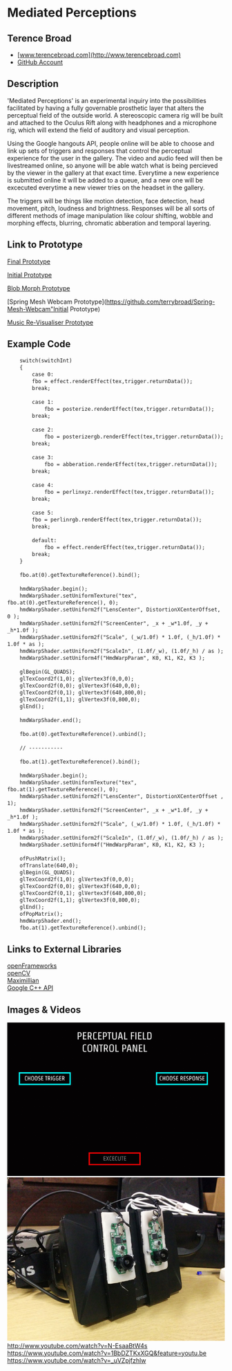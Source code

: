 # Mediated Perceptions

## Terence Broad
- [www.terencebroad.com](http://www.terencebroad.com)
- [GitHub Account](https://github.com/terrybroad "GitHub Account")

## Description
'Mediated Perceptions' is an experimental inquiry into the possibilities facilitated by having a fully governable prosthetic layer that alters the perceptual field of the outside world. A stereoscopic camera rig will be built and attached to the Oculus Rift along with headphones and a microphone rig, which will extend the field of auditory and visual perception.

Using the Google hangouts API, people online will be able to choose and link up sets of triggers and responses that control the perceptual experience for the user in the gallery. The video and audio feed will then be livestreamed online, so anyone will be able watch what is being percieved by the viewer in the gallery at that exact time. Everytime a new experience is submitted online it will be added to a queue, and a new one will be excecuted everytime a new viewer tries on the headset in the gallery. 

The triggers will be things like motion detection, face detection, head movement, pitch, loudness and brightness. Responses will be all sorts of different methods of image manipulation like colour shifting, wobble and morphing effects, blurring, chromatic abberation and temporal layering. 

## Link to Prototype
[Final Prototype](https://github.com/terrybroad/devart-template/tree/master/project_code)

[Initial Prototype](https://github.com/terrybroad/oculus-mediated-vision-prototype-1)

[Blob Morph Prototype](https://github.com/terrybroad/wonderland_webcam)

[Spring Mesh Webcam Prototype](https://github.com/terrybroad/Spring-Mesh-Webcam"Initial Prototype)

[Music Re-Visualiser Prototype](https://github.com/terrybroad/Music_Re-Visualiser)

## Example Code

```
    switch(switchInt)
    {
        case 0:
        fbo = effect.renderEffect(tex,trigger.returnData());
        break;
        
        case 1:
            fbo = posterize.renderEffect(tex,trigger.returnData());
        break;
        
        case 2:
            fbo = posterizergb.renderEffect(tex,trigger.returnData());
        break;
        
        case 3:
            fbo = abberation.renderEffect(tex,trigger.returnData());
        break;
        
        case 4:
            fbo = perlinxyz.renderEffect(tex,trigger.returnData());
        break;
        
        case 5:
        fbo = perlinrgb.renderEffect(tex,trigger.returnData());
        break;
        
        default:
            fbo = effect.renderEffect(tex,trigger.returnData());
        break;
    }

    fbo.at(0).getTextureReference().bind();

    hmdWarpShader.begin();
    hmdWarpShader.setUniformTexture("tex", fbo.at(0).getTextureReference(), 0);
    hmdWarpShader.setUniform2f("LensCenter", DistortionXCenterOffset, 0 );
    hmdWarpShader.setUniform2f("ScreenCenter", _x + _w*1.0f, _y + _h*1.0f );
    hmdWarpShader.setUniform2f("Scale", (_w/1.0f) * 1.0f, (_h/1.0f) * 1.0f * as );
    hmdWarpShader.setUniform2f("ScaleIn", (1.0f/_w), (1.0f/_h) / as );
    hmdWarpShader.setUniform4f("HmdWarpParam", K0, K1, K2, K3 );

    glBegin(GL_QUADS);
    glTexCoord2f(1,0); glVertex3f(0,0,0);
    glTexCoord2f(0,0); glVertex3f(640,0,0);
    glTexCoord2f(0,1); glVertex3f(640,800,0);
    glTexCoord2f(1,1); glVertex3f(0,800,0);
    glEnd();
    
    hmdWarpShader.end();
    
    fbo.at(0).getTextureReference().unbind();

    // -----------

    fbo.at(1).getTextureReference().bind();

    hmdWarpShader.begin();
    hmdWarpShader.setUniformTexture("tex", fbo.at(1).getTextureReference(), 0);
    hmdWarpShader.setUniform2f("LensCenter", DistortionXCenterOffset , 1);
    hmdWarpShader.setUniform2f("ScreenCenter", _x + _w*1.0f, _y + _h*1.0f );
    hmdWarpShader.setUniform2f("Scale", (_w/1.0f) * 1.0f, (_h/1.0f) * 1.0f * as );
    hmdWarpShader.setUniform2f("ScaleIn", (1.0f/_w), (1.0f/_h) / as );
    hmdWarpShader.setUniform4f("HmdWarpParam", K0, K1, K2, K3 );
     
    ofPushMatrix();
    ofTranslate(640,0);
    glBegin(GL_QUADS);
    glTexCoord2f(1,0); glVertex3f(0,0,0);
    glTexCoord2f(0,0); glVertex3f(640,0,0);
    glTexCoord2f(0,1); glVertex3f(640,800,0);
    glTexCoord2f(1,1); glVertex3f(0,800,0);
    glEnd();
    ofPopMatrix();
    hmdWarpShader.end();
    fbo.at(1).getTextureReference().unbind();

```
## Links to External Libraries
 
[openFrameworks](https://github.com/openframeworks/openFrameworks "openFramworks") <br>
[openCV](https://github.com/Itseez/opencv "OpenCV") <br>
[Maximillian](https://github.com/micknoise/Maximilian "Maximillian") <br>
[Google C++ API](https://github.com/google/google-api-cpp-client "https://github.com/google/google-api-cpp-client") <br>

## Images & Videos
![image1](project_images/controlanimation.gif)
![image2](project_images/rebuild/13.jpg)
http://www.youtube.com/watch?v=N-EsaaBtW4s
https://www.youtube.com/watch?v=1BbDZTKxXGQ&feature=youtu.be
https://www.youtube.com/watch?v=_uVZpjfzhlw
